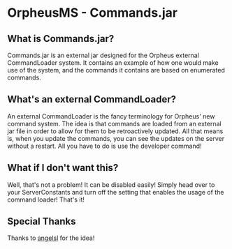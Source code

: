 # OrpheusMS - Commands.jar #

## What is Commands.jar? ##
Commands.jar is an external jar designed for the Orpheus external CommandLoader system. It contains an example of how one would make use of the system, and the commands it contains are based on enumerated commands.

## What's an external CommandLoader? ##
An external CommandLoader is the fancy terminology for Orpheus' new command system. The idea is that commands are loaded from an external jar file in order to allow for them to be retroactively updated. All that means is, when you update the commands, you can see the updates on the server without a restart. All you have to do is use the developer command!

## What if I don't want this? ##
Well, that's not a problem! It can be disabled easily! Simply head over to your ServerConstants and turn off the setting that enables the usage of the command loader! That's it!

## Special Thanks ##
Thanks to [angelsl](https://github.com/angelsl) for the idea!
